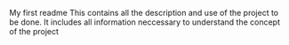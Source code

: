 My first readme
This contains all the description and use of the project to be done.
It includes all information neccessary to understand the concept of the project
